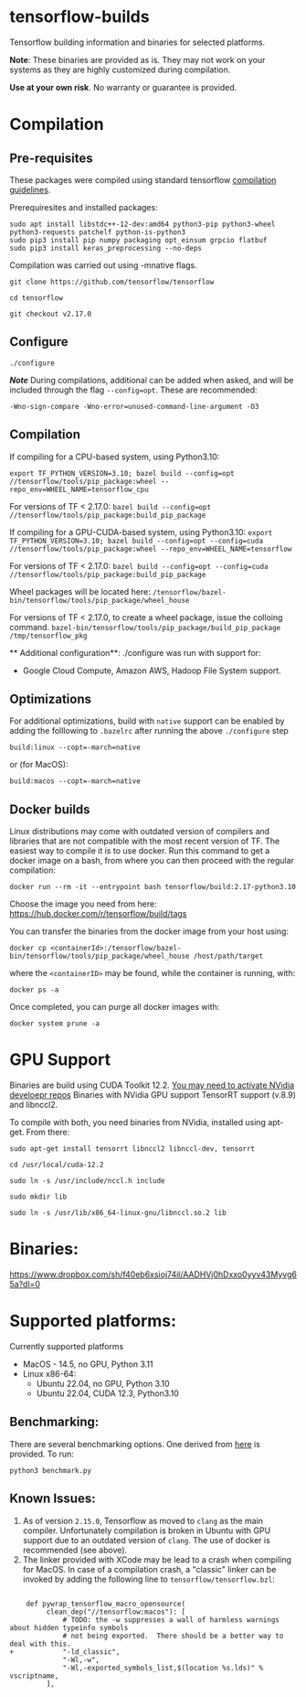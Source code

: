 # tensorflow-builds
Tensorflow building information and binaries for selected platforms. 

**Note**: These binaries are provided as is. They may not work on your systems as they are highly customized during compilation.

**Use at your own risk**. No warranty or guarantee is provided.

# Compilation
## Pre-requisites

These packages were compiled using standard tensorflow [compilation                                                        guidelines](https://www.tensorflow.org/install/install_sources). 

Prerequiresites and installed packages:
```
sudo apt install libstdc++-12-dev:amd64 python3-pip python3-wheel python3-requests patchelf python-is-python3
sudo pip3 install pip numpy packaging opt_einsum grpcio flatbuf
sudo pip3 install keras_preprocessing --no-deps
```
Compilation was carried out using -mnative flags.

`git clone https://github.com/tensorflow/tensorflow`

`cd tensorflow`

`git checkout v2.17.0`

## Configure

`./configure`

***Note***
During compilations, additional can be added when asked, and will be included through the flag `--config=opt`. These are recommended:

`-Wno-sign-compare -Wno-error=unused-command-line-argument -O3`

## Compilation

If compiling for a CPU-based system, using Python3.10:

`export TF_PYTHON_VERSION=3.10; bazel build --config=opt //tensorflow/tools/pip_package:wheel --repo_env=WHEEL_NAME=tensorflow_cpu`

For versions of TF < 2.17.0:
`bazel build --config=opt //tensorflow/tools/pip_package:build_pip_package`

If compiling for a GPU-CUDA-based system, using Python3.10:
`export TF_PYTHON_VERSION=3.10; bazel build --config=opt --config=cuda //tensorflow/tools/pip_package:wheel --repo_env=WHEEL_NAME=tensorflow`

For versions of TF < 2.17.0:
`bazel build --config=opt --config=cuda //tensorflow/tools/pip_package:build_pip_package`

Wheel packages will be located here:
`/tensorflow/bazel-bin/tensorflow/tools/pip_package/wheel_house`

For versions of TF < 2.17.0, to create a wheel package, issue the colloing command. 
`bazel-bin/tensorflow/tools/pip_package/build_pip_package /tmp/tensorflow_pkg`

** Additional configuration**:
./configure was run with support for:
- Google Cloud Compute, Amazon AWS, Hadoop File System support.

## Optimizations
For additional optimizations, build with `native` support can be enabled by adding the folllowing to `.bazelrc` after running the above `./configure` step

```
build:linux --copt=-march=native
```
or (for MacOS):
```
build:macos --copt=-march=native
```

## Docker builds
Linux distributions may come with outdated version of compilers and libraries that are not compatible with the most recent version of TF. The easiest way to compile it is to use docker. Run this command to get a docker image on a bash, from where you can then proceed with the regular compilation:

`docker run --rm -it --entrypoint bash tensorflow/build:2.17-python3.10`

Choose the image you need from here: https://hub.docker.com/r/tensorflow/build/tags

You can transfer the binaries from the docker image from your host using:

`docker cp <containerId>:/tensorflow/bazel-bin/tensorflow/tools/pip_package/wheel_house /host/path/target`

where the `<containerID>` may be found, while the container is running, with:

`docker ps -a`

Once completed, you can purge all docker images with:

`docker system prune -a`

# GPU Support
Binaries are build using CUDA Toolkit 12.2. [You may need to activate NVidia develoepr repos](https://developer.nvidia.com/cuda-toolkit)
Binaries with NVidia GPU support TensorRT support (v.8.9) and libnccl2.

To compile with both, you need binaries from NVidia, installed using apt-get. From there:

`sudo apt-get install tensorrt libnccl2 libnccl-dev, tensorrt`

`cd /usr/local/cuda-12.2`

`sudo ln -s /usr/include/nccl.h include`

`sudo mkdir lib`

`sudo ln -s /usr/lib/x86_64-linux-gnu/libnccl.so.2 lib`

# Binaries:
https://www.dropbox.com/sh/f40eb6xsioj74il/AADHVj0hDxxo0yyv43Myvg65a?dl=0

# Supported platforms:
 
Currently supported platforms
- MacOS - 14.5, no GPU, Python 3.11
- Linux x86-64:
  - Ubuntu 22.04, no GPU, Python 3.10 
  - Ubuntu 22.04, CUDA 12.3, Python3.10
  
## Benchmarking:

There are several benchmarking options. One derived from [here](https://github.com/tobigithub/tensorflow-deep-learning/wiki/tf-benchmarks) is provided. To run:

`python3 benchmark.py`  

## Known Issues:
1. As of version `2.15.0`, Tensorflow as moved to `clang` as the main compiler. Unfortunately compilation is broken in Ubuntu with GPU support due to an outdated version of `clang`. The use of docker is recommended (see above). 
2. The linker provided with XCode may be lead to a crash when compiling for MacOS. In case of a compilation crash, a "classic" linker can be invoked by adding the following line to `tensorflow/tensorflow.bzl`:
```

    def pywrap_tensorflow_macro_opensource(
         clean_dep("//tensorflow:macos"): [
             # TODO: the -w suppresses a wall of harmless warnings about hidden typeinfo symbols
             # not being exported.  There should be a better way to deal with this.
+            "-ld_classic",
             "-Wl,-w",
             "-Wl,-exported_symbols_list,$(location %s.lds)" % vscriptname,
         ], 
```
